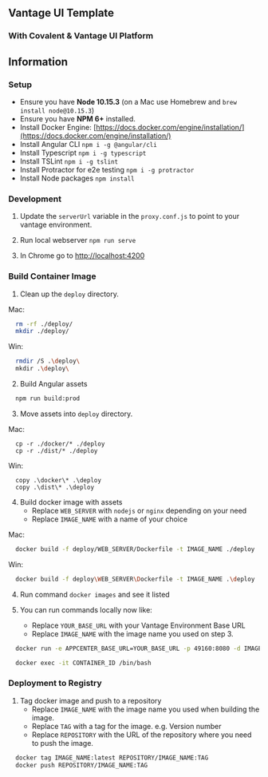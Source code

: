 ## Vantage UI Template

### With Covalent & Vantage UI Platform

## Information

### Setup

* Ensure you have **Node 10.15.3** (on a Mac use Homebrew and `brew install node@10.15.3`)
* Ensure you have **NPM 6+** installed.
* Install Docker Engine: [https://docs.docker.com/engine/installation/](https://docs.docker.com/engine/installation/)
* Install Angular CLI `npm i -g @angular/cli`
* Install Typescript `npm i -g typescript`
* Install TSLint `npm i -g tslint`
* Install Protractor for e2e testing `npm i -g protractor`
* Install Node packages `npm install`

### Development

1. Update the `serverUrl` variable in the `proxy.conf.js` to point to your vantage environment.

2. Run local webserver `npm run serve`

3. In Chrome go to [http://localhost:4200](http://localhost:4200)

### Build Container Image

1. Clean up the `deploy` directory.

Mac:
```bash
  rm -rf ./deploy/
  mkdir ./deploy/
```

Win:
```bash
  rmdir /S .\deploy\
  mkdir .\deploy\
```

2. Build Angular assets

```bash
  npm run build:prod
```

3. Move assets into `deploy` directory.

Mac:
```
  cp -r ./docker/* ./deploy
  cp -r ./dist/* ./deploy
```

Win:
```
  copy .\docker\* .\deploy
  copy .\dist\* .\deploy
```

4. Build docker image with assets
    - Replace `WEB_SERVER` with `nodejs` or `nginx` depending on your need
    - Replace `IMAGE_NAME` with a name of your choice

Mac:
```bash
  docker build -f deploy/WEB_SERVER/Dockerfile -t IMAGE_NAME ./deploy
```

Win:
```bash
  docker build -f deploy\WEB_SERVER\Dockerfile -t IMAGE_NAME .\deploy
```

4. Run command `docker images` and see it listed

6. You can run commands locally now like:
    - Replace `YOUR_BASE_URL` with your Vantage Environment Base URL
    - Replace `IMAGE_NAME` with the image name you used on step 3.

```bash
  docker run -e APPCENTER_BASE_URL=YOUR_BASE_URL -p 49160:8080 -d IMAGE_NAME

  docker exec -it CONTAINER_ID /bin/bash
```

### Deployment to Registry

1. Tag docker image and push to a repository
    - Replace `IMAGE_NAME` with the image name you used when building the image.
    - Replace `TAG` with a tag for the image. e.g. Version number
    - Replace `REPOSITORY` with the URL of the repository where you need to push the image.

```bash
  docker tag IMAGE_NAME:latest REPOSITORY/IMAGE_NAME:TAG
  docker push REPOSITORY/IMAGE_NAME:TAG
```
